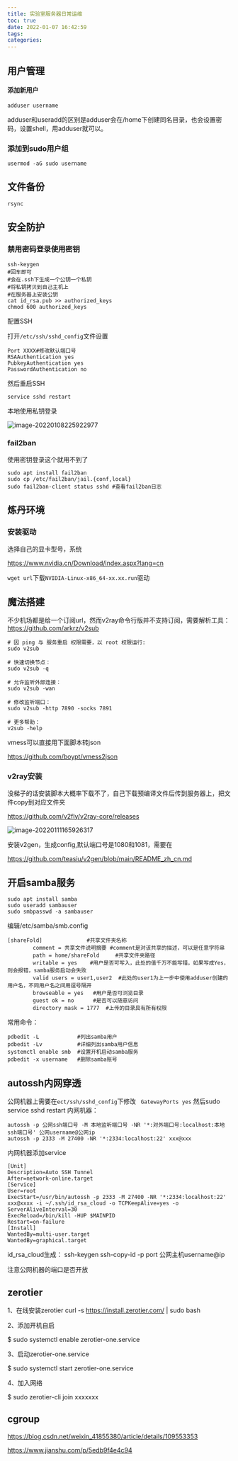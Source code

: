 ```yaml
---
title: 实验室服务器日常运维
toc: true
date: 2022-01-07 16:42:59
tags:
categories:
---
```


<!--more-->

## 用户管理

#### 添加新用户

```shell
adduser username
```

adduser和useradd的区别是adduser会在/home下创建同名目录，也会设置密码，设置shell，用adduser就可以。

### 添加到sudo用户组

```shell
usermod -aG sudo username
```

## 文件备份

```
rsync
```

## 安全防护

### 禁用密码登录使用密钥

```shell
ssh-keygen
#回车即可
#会在.ssh下生成一个公钥一个私钥
#将私钥拷贝到自己主机上
#在服务器上安装公钥
cat id_rsa.pub >> authorized_keys
chmod 600 authorized_keys
```

配置SSH

打开`/etc/ssh/sshd_config`文件设置

```shell
Port XXXX#修改默认端口号
RSAAuthentication yes
PubkeyAuthentication yes
PasswordAuthentication no
```

然后重启SSH

`service sshd restart`

本地使用私钥登录

![image-20220108225922977](实验室服务器日常运维/image-20220108225922977.png)

### fail2ban

使用密钥登录这个就用不到了

```
sudo apt install fail2ban
sudo cp /etc/fail2ban/jail.{conf,local}
sudo fail2ban-client status sshd #查看fail2ban日志
```

## 炼丹环境

### 安装驱动

选择自己的显卡型号，系统

https://www.nvidia.cn/Download/index.aspx?lang=cn

`wget url`下载`NVIDIA-Linux-x86_64-xx.xx.run`驱动

## 魔法搭建

不少机场都是给一个订阅url，然而v2ray命令行版并不支持订阅，需要解析工具：https://github.com/arkrz/v2sub

```shell
# 因 ping 与 服务重启 权限需要，以 root 权限运行:
sudo v2sub

# 快速切换节点：
sudo v2sub -q

# 允许监听外部连接：
sudo v2sub -wan

# 修改监听端口：
sudo v2sub -http 7890 -socks 7891

# 更多帮助：
v2sub -help
```

vmess可以直接用下面脚本转json

https://github.com/boypt/vmess2json

### v2ray安装

没梯子的话安装脚本大概率下载不了，自己下载预编译文件后传到服务器上，把文件copy到对应文件夹

https://github.com/v2fly/v2ray-core/releases

![image-20220111165926317](实验室服务器日常运维/image-20220111165926317.png)

安装v2gen，生成config,默认端口号是1080和1081，需要在

https://github.com/teasiu/v2gen/blob/main/README_zh_cn.md

## 开启samba服务

```
sudo apt install samba
sudo useradd sambauser
sudo smbpasswd -a sambauser
```

编辑/etc/samba/smb.config

```shell
[shareFold]              #共享文件夹名称
        comment = 共享文件说明摘要 #comment是对该共享的描述，可以是任意字符串
        path = home/shareFold     #共享文件夹路径
        writable = yes    #用户是否可写入，此处的值千万不能写错，如果写成Yes，则会报错，samba服务启动会失败
        valid users = user1,user2  #此处的user1为上一步中使用adduser创建的用户名，不同用户名之间用逗号隔开
        browseable = yes   #用户是否可浏览目录
        guest ok = no      #是否可以随意访问
        directory mask = 1777  #上传的目录具有所有权限
```

常用命令：

```shell
pdbedit -L            #列出samba用户
pdbedit -Lv           #详细列出samba用户信息
systemctl enable smb  #设置开机启动samba服务
pdbedit -x username   #删除samba账号
```

## autossh内网穿透
公网机器上需要在`ect/ssh/sshd_config`下修改
` GatewayPorts yes`
然后sudo service sshd restart
内网机器：
```shell
autossh -p 公网ssh端口号 -M 本地监听端口号 -NR '*:对外端口号:localhost:本地ssh端口号' 公网username@公网ip
autossh -p 2333 -M 27400 -NR '*:2334:localhost:22' xxx@xxx
```
内网机器添加service
```
[Unit]
Description=Auto SSH Tunnel
After=network-online.target
[Service]
User=root
ExecStart=/usr/bin/autossh -p 2333 -M 27400 -NR '*:2334:localhost:22' xxx@xxxx -i ~/.ssh/id_rsa_cloud -o TCPKeepAlive=yes -o ServerAliveInterval=30
ExecReload=/bin/kill -HUP $MAINPID
Restart=on-failure
[Install]
WantedBy=multi-user.target
WantedBy=graphical.target
```
id_rsa_cloud生成：
ssh-keygen
ssh-copy-id -p port 公网主机username@ip

注意公网机器的端口是否开放

## zerotier

1、在线安装zerotier
curl -s https://install.zerotier.com/ | sudo bash

2、添加开机自启

$ sudo systemctl enable zerotier-one.service

3、启动zerotier-one.service

$ sudo systemctl start zerotier-one.service

4、加入网络

$ sudo zerotier-cli join xxxxxxx

## cgroup

https://blog.csdn.net/weixin_41855380/article/details/109553353

https://www.jianshu.com/p/5edb9f4e4c94
